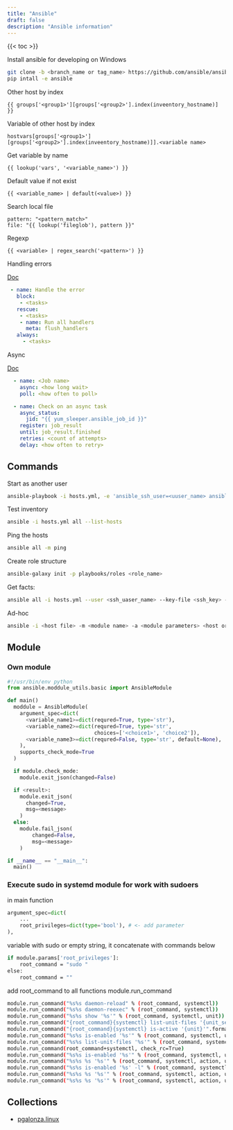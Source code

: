 ```yaml
---
title: "Ansible"
draft: false
description: "Ansible information"
---
```


{{< toc >}}

Install ansible for developing on Windows

```bash
git clone -b <branch_name or tag_name> https://github.com/ansible/ansible.git
pip intall -e ansible
```

Other host by index

```text
{{ groups['<group1>'][groups['<group2>'].index(inveentory_hostname)] }}
```

Variable of other host by index

```text
hostvars[groups['<group1>'][groups['<group2>'].index(inveentory_hostname)]].<variable name>
```

Get variable by name

```text
{{ lookup('vars', '<variable_name>') }}
```

Default value if not exist

```text
{{ <variable_name> | default(<value>) }}
```

Search local file

```text
pattern: "<pattern_match>"
file: "{{ lookup('fileglob'), pattern }}"
```

Regexp

```text
{{ <variable> | regex_search('<pattern>') }}
```

Handling errors

[Doc](https://docs.ansible.com/ansible/latest/playbook_guide/playbooks_debugger.html)

```yaml
 - name: Handle the error
   block:
    - <tasks>
   rescue:
    - <tasks>
    - name: Run all handlers
      meta: flush_handlers
   always:
     - <tasks>
```

Async

[Doc](https://docs.ansible.com/ansible/latest/playbook_guide/playbooks_async.html)

```yaml
  - name: <Job name>
    async: <how long wait>
    poll: <how often to poll>

  - name: Check on an async task
    async_status:
      jid: "{{ yum_sleeper.ansible_job_id }}"
    register: job_result
    until: job_result.finished
    retries: <count of attempts>
    delay: <how often to retry>
```

## Commands

Start as another user

```bash
ansible-playbook -i hosts.yml, -e 'ansible_ssh_user=<uuser_name> ansible_python_interpreter=/usr/bin/python3' --ask-pass -b --ask-become-pass ansible_user.yaml
```

Test inventory

```bash
ansible -i hosts.yml all --list-hosts
```

Ping the hosts

```bash
ansible all -m ping
```

Create role structure

```bash
ansible-galaxy init -p playbooks/roles <role_name>
```

Get facts:

```bash
ansible all -i hosts.yml --user <ssh_uaser_name> --key-file <ssh_key> -m setup
```

Ad-hoc

```bash
ansible -i <host file> -m <module name> -a <module parameters> <host or group>
```

## Module

### Own module

```python
#!/usr/bin/env python
from ansible.moddule_utils.basic import AnsibleModule

def main()
  moddule = AnsibleModule(
    argument_spec=dict(
      <variable_name1>=dict(requred=True, type='str'),
      <variable_name2>=dict(requred=True, type='str',
                            choices=['<choice1>', 'choice2']),
      <variable_name3>=dict(requred=False, type='str', default=None),
    ),
    supports_check_mode=True
  )

  if module.check_mode:
    module.exit_json(changed=False)

  if <result>:
    module.exit_json(
      changed=True,
      msg=<message>
    )
  else:
    module.fail_json(
        changed=False,
        msg=<message>
    )

if __name__ == "__main__":
  main()
```

### Execute sudo in systemd module for work with sudoers

in main function

```python
argument_spec=dict(
    ...
    root_privileges=dict(type='bool'), # <- add parameter
),
```

variable with sudo or empty string, it concatenate with commands below

```bash
if module.params['root_privileges']:
    root_command = "sudo "
else:
    root_command = ""
```

add root_command to all functions module.run_command

```bash
module.run_command("%s%s daemon-reload" % (root_command, systemctl))
module.run_command("%s%s daemon-reexec" % (root_command, systemctl))
module.run_command("%s%s show '%s'" % (root_command, systemctl, unit))
module.run_command("{root_command}{systemctl} list-unit-files '{unit_search}*'".format(systemctl=systemctl, unit_search=unit_search))
module.run_command("{root_command}{systemctl} is-active '{unit}'".format(root_command=root_command, systemctl=systemctl, unit=unit))
module.run_command("%s%s is-enabled '%s'" % (root_command, systemctl, unit))
module.run_command("%s%s list-unit-files '%s'" % (root_command, systemctl, unit))
module.run_command(root_command+systemctl, check_rc=True)
module.run_command("%s%s is-enabled '%s'" % (root_command, systemctl, unit))
module.run_command("%s%s %s '%s'" % (root_command, systemctl, action, unit))
module.run_command("%s%s is-enabled '%s' -l" % (root_command, systemctl, unit))
module.run_command("%s%s %s '%s'" % (root_command, systemctl, action, unit))
module.run_command("%s%s %s '%s'" % (root_command, systemctl, action, unit))
```

## Collections

* [pgalonza.linux](https://github.com/pgalonza/linux-collection)